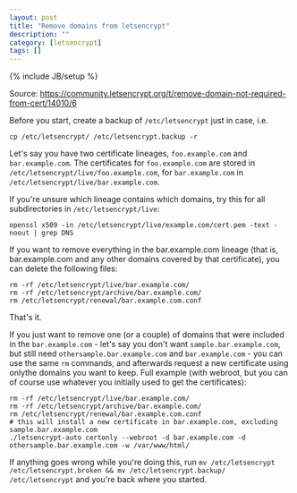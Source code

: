 ```yaml
---
layout: post
title: "Remove domains from letsencrypt"
description: ""
category: [letsencrypt]
tags: []
---
```

{% include JB/setup %}

Source: <https://community.letsencrypt.org/t/remove-domain-not-required-from-cert/14010/6>

Before you start, create a backup of `/etc/letsencrypt` just in case, i.e. 

    cp /etc/letsencrypt/ /etc/letsencrypt.backup -r

Let's say you have two certificate lineages, `foo.example.com` and `bar.example.com`.
The certificates for `foo.example.com` are stored in `/etc/letsencrypt/live/foo.example.com`, for `bar.example.com` in `/etc/letsencrypt/live/bar.example.com`.

If you're unsure which lineage contains which domains, try this for all subdirectories in `/etc/letsencrypt/live`:

    openssl x509 -in /etc/letsencrypt/live/example.com/cert.pem -text -noout | grep DNS

If you want to remove everything in the bar.example.com lineage (that is, bar.example.com and any other domains covered by that certificate), you can delete the following files:

    rm -rf /etc/letsencrypt/live/bar.example.com/
    rm -rf /etc/letsencrypt/archive/bar.example.com/
    rm /etc/letsencrypt/renewal/bar.example.com.conf

That's it.

If you just want to remove one (or a couple) of domains that were included in the `bar.example.com` - let's say you don't want `sample.bar.example.com`, but still need `othersample.bar.example.com` and `bar.example.com` - you can use the same `rm` commands, and afterwards request a new certificate using onlythe domains you want to keep. Full example (with webroot, but you can of course use whatever you initially used to get the certificates):

    rm -rf /etc/letsencrypt/live/bar.example.com/
    rm -rf /etc/letsencrypt/archive/bar.example.com/
    rm /etc/letsencrypt/renewal/bar.example.com.conf
    # this will install a new certificate in bar.example.com, excluding sample.bar.example.com
    ./letsencrypt-auto certonly --webroot -d bar.example.com -d othersample.bar.example.com -w /var/www/html/

If anything goes wrong while you're doing this, run `mv /etc/letsencrypt /etc/letsencrypt.broken && mv /etc/letsencrypt.backup/ /etc/letsencrypt` and you're back where you started. 
